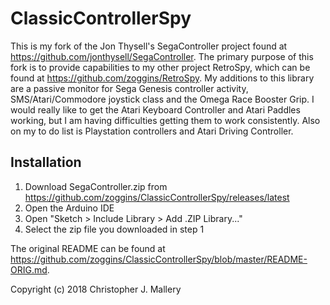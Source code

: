 # ClassicControllerSpy #

This is my fork of the Jon Thysell's SegaController project found at https://github.com/jonthysell/SegaController.  The primary purpose of this fork is to provide capabilities to my other project RetroSpy, which can be found at https://github.com/zoggins/RetroSpy.  My additions to this library are a passive monitor for Sega Genesis controller activity, SMS/Atari/Commodore joystick class and the Omega Race Booster Grip.  I would really like to get the Atari Keyboard Controller and Atari Paddles working, but I am having difficulties getting them to work consistently.  Also on my to do list is Playstation controllers and Atari Driving Controller.

## Installation ##

1. Download SegaController.zip from https://github.com/zoggins/ClassicControllerSpy/releases/latest
2. Open the Arduino IDE
3. Open "Sketch > Include Library > Add .ZIP Library..."
4. Select the zip file you downloaded in step 1

The original README can be found at https://github.com/zoggins/ClassicControllerSpy/blob/master/README-ORIG.md.

Copyright (c) 2018 Christopher J. Mallery
